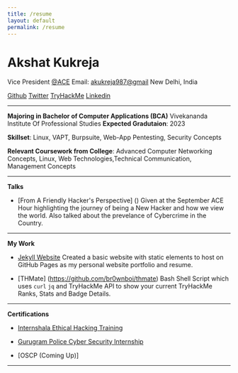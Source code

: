 ```yaml
---
title: /resume
layout: default
permalink: /resume
---
```


# Akshat Kukreja
Vice President [@ACE](https://vipsace.org/)
Email: <akukreja987@gmail>
New Delhi, India


[Github](https://www.github.com/br0wnboi) [Twitter](https://www.twitter.com/br0wnboi) [TryHackMe](https://tryhackme.com/p/br0wnboi) [Linkedin](https://www.linkedin.com/in/akshat987/)

*****

**Majoring in Bachelor of Computer Applications (BCA)**
Vivekananda Institute Of Professional Studies
**Expected Gradutaion**: 2023

**Skillset**: Linux, VAPT, Burpsuite, Web-App Pentesting, Security Concepts

**Relevant Coursework from College**: Advanced Computer Networking Concepts, Linux, Web Technologies,Technical Communication, Management Concepts

******
**Talks**
- [From A Friendly Hacker's Perspective] ()
Given at the September ACE Hour highlighting the journey of being a New Hacker and how we view the world. Also talked about the prevelance of Cybercrime in the Country.

******

**My Work**
- [Jekyll Website](https://github.com/br0wnboi/test-website)
Created a basic website with static elements to host on GitHub Pages as my personal website portfolio and resume.

- [THMate] (https://github.com/br0wnboi/thmate)
Bash Shell Script which uses ```curl```  ```jq``` and TryHackMe API to show your current TryHackMe Ranks, Stats and Badge Details.

*******

**Certifications**

- [Internshala Ethical Hacking Training](https://trainings.internshala.com/s/v/210597/7866aeef)

- [Gurugram Police Cyber Security Internship](./img/GPCSSI-Akshat.jpg)

- [OSCP (Coming Up)]


*****